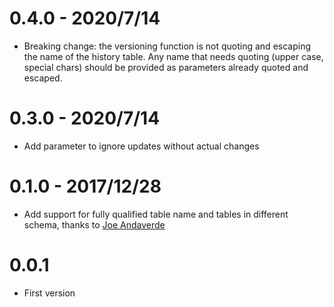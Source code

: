 
# 0.4.0 - 2020/7/14

- Breaking change: the versioning function is not quoting and escaping the name of the history table. Any name that needs quoting (upper case, special chars) should be provided as parameters already quoted and escaped.

# 0.3.0 - 2020/7/14

- Add parameter to ignore updates without actual changes

# 0.1.0 - 2017/12/28

- Add support for fully qualified table name and tables in different schema, thanks to [Joe Andaverde](https://github.com/joeandaverde)

# 0.0.1

- First version